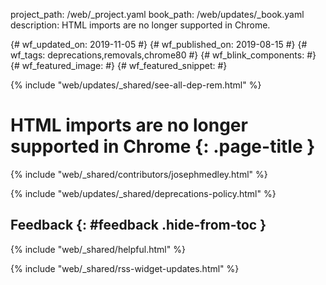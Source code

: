 project_path: /web/_project.yaml
book_path: /web/updates/_book.yaml
description: HTML imports are no longer supported in Chrome.

{# wf_updated_on: 2019-11-05 #}
{# wf_published_on: 2019-08-15 #}
{# wf_tags: deprecations,removals,chrome80 #}
{# wf_blink_components:  #}
{# wf_featured_image:  #}
{# wf_featured_snippet:  #}

{% include "web/updates/_shared/see-all-dep-rem.html" %}

# HTML imports are no longer supported in Chrome {: .page-title }

{% include "web/_shared/contributors/josephmedley.html" %}





{% include "web/updates/_shared/deprecations-policy.html" %}

## Feedback {: #feedback .hide-from-toc }

{% include "web/_shared/helpful.html" %}

{% include "web/_shared/rss-widget-updates.html" %}